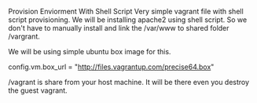 Provision Enviorment With Shell Script
Very simple vagrant file with shell script provisioning.
We will be installing apache2 using shell script. So we don't have to manually install and link the /var/www to shared folder /vargrant.

We will be using simple ubuntu box image for this.

config.vm.box_url = "http://files.vagrantup.com/precise64.box"

/vagrant is share from your host machine. It will be there even you destroy the guest vagrant.
